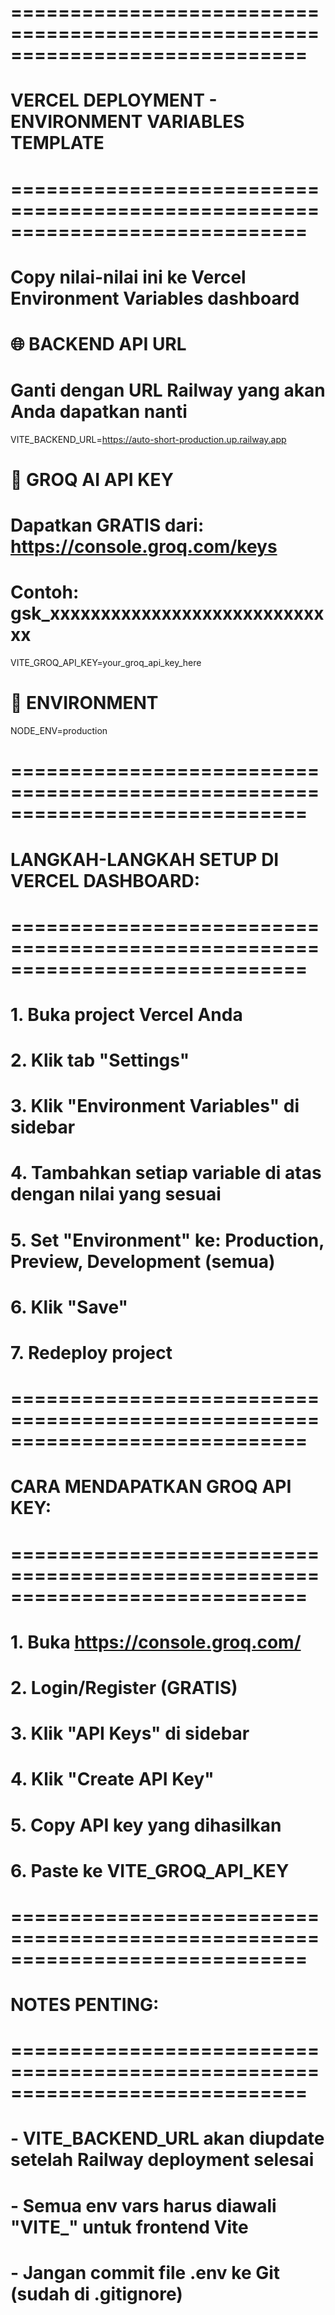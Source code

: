 # =============================================================================

# VERCEL DEPLOYMENT - ENVIRONMENT VARIABLES TEMPLATE

# =============================================================================

# Copy nilai-nilai ini ke Vercel Environment Variables dashboard

# 🌐 BACKEND API URL

# Ganti dengan URL Railway yang akan Anda dapatkan nanti

VITE_BACKEND_URL=https://auto-short-production.up.railway.app

# 🤖 GROQ AI API KEY

# Dapatkan GRATIS dari: https://console.groq.com/keys

# Contoh: gsk_xxxxxxxxxxxxxxxxxxxxxxxxxxxxx

VITE_GROQ_API_KEY=your_groq_api_key_here

# 🔧 ENVIRONMENT

NODE_ENV=production

# =============================================================================

# LANGKAH-LANGKAH SETUP DI VERCEL DASHBOARD:

# =============================================================================

# 1. Buka project Vercel Anda

# 2. Klik tab "Settings"

# 3. Klik "Environment Variables" di sidebar

# 4. Tambahkan setiap variable di atas dengan nilai yang sesuai

# 5. Set "Environment" ke: Production, Preview, Development (semua)

# 6. Klik "Save"

# 7. Redeploy project

# =============================================================================

# CARA MENDAPATKAN GROQ API KEY:

# =============================================================================

# 1. Buka https://console.groq.com/

# 2. Login/Register (GRATIS)

# 3. Klik "API Keys" di sidebar

# 4. Klik "Create API Key"

# 5. Copy API key yang dihasilkan

# 6. Paste ke VITE_GROQ_API_KEY

# =============================================================================

# NOTES PENTING:

# =============================================================================

# - VITE_BACKEND_URL akan diupdate setelah Railway deployment selesai

# - Semua env vars harus diawali "VITE\_" untuk frontend Vite

# - Jangan commit file .env ke Git (sudah di .gitignore)
